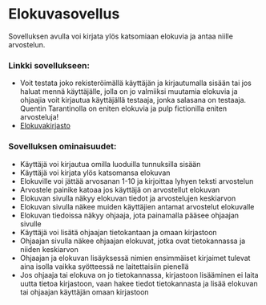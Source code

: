 # Elokuvasovellus
Sovelluksen avulla voi kirjata ylös katsomiaan elokuvia ja antaa niille arvostelun.

### Linkki sovellukseen:

* Voit testata joko rekisteröimällä käyttäjän ja kirjautumalla sisään tai jos haluat mennä käyttäjälle, jolla on jo valmiiksi muutamia elokuvia ja ohjaajia voit kirjautua käyttäjällä testaaja, jonka salasana on testaaja. Quentin Tarantinolla on eniten elokuvia ja pulp fictionilla eniten arvosteluja!
* [Elokuvakirjasto](https://tsoha-elokuvakirjasto.herokuapp.com/) 

### Sovelluksen ominaisuudet:

* Käyttäjä voi kirjautua omilla luoduilla tunnuksilla sisään
* Käyttäjä voi kirjata ylös katsomansa elokuvan
* Elokuville voi jättää arvosanan 1-10 ja kirjoittaa lyhyen teksti arvostelun
* Arvostele painike katoaa jos käyttäjä on arvostellut elokuvan
* Elokuvan sivulla näkyy elokuvan tiedot ja arvostelujen keskiarvon
* Elokuvan sivulla näkee muiden käyttäjien antamat arvostelut elokuvalle
* Elokuvan tiedoissa näkyy ohjaaja, jota painamalla pääsee ohjaajan sivulle
* Käyttäjä voi lisätä ohjaajan tietokantaan ja omaan kirjastoon
* Ohjaajan sivulla näkee ohjaajan elokuvat, jotka ovat tietokannassa ja niiden keskiarvon
* Ohjaajan ja elokuvan lisäyksessä nimien ensimmäiset kirjaimet tulevat aina isolla vaikka syötteessä ne laitettaisiin pienellä
* Jos ohjaaja tai elokuva on jo tietokannassa, kirjastoon lisääminen ei laita uutta tietoa kirjastoon, vaan hakee tiedot tietokannasta ja lisää elokuvan tai ohjaajan käyttäjän omaan kirjastoon

